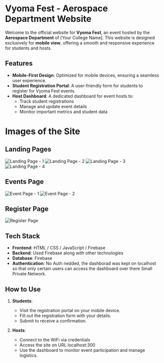 # Vyoma Fest - Aerospace Department Website

Welcome to the official website for **Vyoma Fest**, an event hosted by the **Aerospace Department** of [Your College Name]. This website is designed exclusively for **mobile view**, offering a smooth and responsive experience for students and hosts.

## Features

- **Mobile-First Design**: Optimized for mobile devices, ensuring a seamless user experience.
- **Student Registration Portal**: A user-friendly form for students to register for Vyoma Fest events.
- **Host Dashboard**: A dedicated dashboard for event hosts to:
  - Track student registrations
  - Manage and update event details
  - Monitor important metrics and student data

 # Images of the Site
## Landing Pages
![Landing Page - 1](https://i.ibb.co/JqTmWv0/vyoma-landing-1.png)  ![Landing Page - 2](https://i.ibb.co/2cQZRvr/vyoma-landing-page-4.png)   ![Landing Page - 3](https://i.ibb.co/0cn8kPm/vyoma-landing-page-2.png)  ![Landing Page - 4](https://i.ibb.co/F6Lxf8T/vyoma-landing-page-3.png)

## Events Page
![Event Page - 1](https://i.ibb.co/f1v9JnV/vyoma-event-page-1.png)  ![Event Page - 2](https://i.ibb.co/HdcpHnx/vyoma-event-page-2.png)

## Register Page
![Register Page](https://i.ibb.co/86rymjm/vyoma-registration-page.png)

## Tech Stack

- **Frontend**: HTML / CSS / JavaScript / Firebase
- **Backend**: Used Firebase along with other technologies
- **Database**: Firebase
- **Authentication**: No Auth nedded, the dashborad was kept on localhost so that only certain users can access the dashboard over there Small Private Network.

## How to Use

1. **Students**:
   - Visit the registration portal on your mobile device.
   - Fill out the registration form with your details.
   - Submit to receive a confirmation.

2. **Hosts**:
   - Connect to the WiFi via credentials
   - Access the site on URL localhost:300
   - Use the dashboard to monitor event participation and manage logistics.
